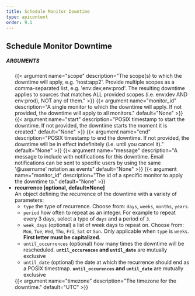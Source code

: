 ```yaml
---
title: Schedule Monitor Downtime
type: apicontent
order: 9.1
---
```


## Schedule Monitor Downtime

##### ARGUMENTS
<ul class="arguments">
    {{< argument name="scope" description="The scope(s) to which the downtime will apply, e.g. 'host:app2'. Provide multiple scopes as a comma-separated list, e.g. 'env:dev,env:prod'. The resulting downtime applies to sources that matches ALL provided scopes (i.e. env:dev AND env:prod), NOT any of them." >}}
    {{< argument name="monitor_id" description="A single monitor to which the downtime will apply. If not provided, the downtime will apply to all monitors." default="None" >}}
    {{< argument name="start" description="POSIX timestamp to start the downtime. If not provided, the downtime starts the moment it is created." default="None" >}}
    {{< argument name="end" description="POSIX timestamp to end the downtime. If not provided, the downtime will be in effect indefinitely (i.e. until you cancel it)." default="None" >}}
    {{< argument name="message" description="A message to include with notifications for this downtime. Email notifications can be sent to specific users by using the same '@username' notation as events" default="None" >}}
    {{< argument name="monitor_id" description="The id of a specific monitor to apply the downtime to." default="None" >}}
    <li>
        <strong>recurrence [optional, default=None]</strong>
        <div>An object defining the recurrence of the downtime with a variety of parameters:</div>
        <ul>
            <li>
                <code>type</code> the type of recurrence. Choose from: <code>days</code>, <code>weeks</code>, <code>months</code>, <code>years</code>.
            </li>
            <li>
                <code>period</code> how often to repeat as an integer. For example to repeat every 3 days, select a type of <code>days</code> and a period of <code>3</code>.
            </li>
            <li>
                <code>week_days</code> (optional) a list of week days to repeat on. Choose from: <code>Mon</code>, <code>Tue</code>, <code>Wed</code>, <code>Thu</code>, <code>Fri</code>, <code>Sat</code> or <code>Sun</code>. Only applicable when <code>type</code> is <code>weeks</code>. <strong>First letter must be capitalized.</strong>
            </li>
            <li>
                <code>until_occurrences</code> (optional) how many times the downtime will be rescheduled. <strong><code>until_occurences</code> and <code>until_date</code></strong> are mutually exclusive
            </li>
            <li>
                <code>until_date</code> (optional) the date at which the recurrence should end as a POSIX timestmap. <strong><code>until_occurences</code> and <code>until_date</code></strong> are mutually exclusive
            </li>
        </ul>
    </li>
    {{< argument name="timezone" description="The timezone for the downtime." default="UTC" >}}
</ul>